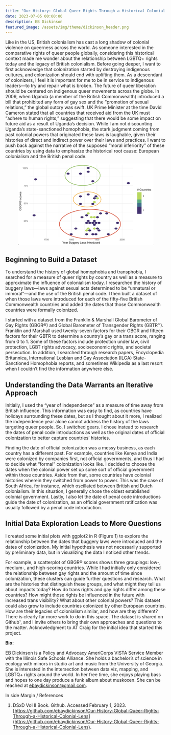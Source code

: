 ```yaml
---
title: "Our History: Global Queer Rights Through a Historical Colonial Lens"
date: 2023-07-05 00:00:00
description: EB Dickinson
featured_image: /assets/img/theme/dickinson_header.png
---
```


Like in the US, British colonialism has cast a long shadow of colonial violence on queerness across the world. As someone interested in the comparative rights of queer people globally, considering this historical context made me wonder about the relationship between LGBTQ+ rights today and the legacy of British colonialism.
Before going deeper, I want to first acknowledge that colonization started by destroying indigenous cultures, and colonization should end with uplifting them. As a descendant of colonizers, I feel it is important for me to be in service to indigenous leaders—to try and repair what is broken. The future of queer liberation should be centered on indigenous queer movements across the globe.
In 2009, when Uganda (a member of the British Commonwealth) introduced a bill that prohibited any form of gay sex and the “promotion of sexual relations,” the global outcry was swift. UK Prime Minister at the time David Cameron stated that all countries that received aid from the UK must “adhere to human rights,” suggesting that there would be some impact on future aid as a result of Uganda’s decision.
While I am not discounting Uganda’s state-sanctioned homophobia, the stark judgment coming from past colonial powers that originated these laws is laughable, given their histories of direct and indirect power over their laws and practices. I want to push back against the narrative of the supposed “moral inferiority” of these countries by using data to emphasize the historical root cause: European colonialism and the British penal code.

<center>
<figure>
	<img src="../assets/img/theme/dickinson_figure1.png" alt="A globe where the countries are colored in rainbow stripes. Around the globe are sketches of data visualizations like a bar graph and line chart. Rings, reminiscent of a fitness tracker, are partially completed are on their way to a 100% mark. ">
</figure>
</center>

## Beginning to Build a Dataset

To understand the history of global homophobia and transphobia, I searched for a measure of queer rights by country as well as a measure to approximate the influence of colonialism today.
I researched the history of buggery laws—laws against sexual acts determined to be “unnatural or immoral”—and the use of the British penal code. I then built a dataset of when those laws were introduced for each of the fifty-five British Commonwealth countries and added the dates that those Commonwealth countries were formally colonized.

I started with a dataset from the Franklin & Marshall Global Barometer of Gay Rights (GBGR®) and Global Barometer of Transgender Rights (GBTR™). Franklin and Marshall used twenty-seven factors for their GBGR and fifteen factors for their GBTR to determine a country’s gay or a trans score, ranging from 0 to 1. Some of these factors include protection under law, civil protection, LGBT rights advocacy, socioeconomic rights, and societal persecution. In addition, I searched through research papers, Encyclopedia Britannica, International Lesbian and Gay Association (ILGA) State-Sanctioned Homophobia reports, and sometimes Wikipedia as a last resort when I couldn’t find the information anywhere else.

## Understanding the Data Warrants an Iterative Approach

Initially, I used the “year of independence” as a measure of time away from British influence. This information was easy to find, as countries have holidays surrounding these dates, but as I thought about it more, I realized the independence year alone cannot address the history of the laws targeting queer people. So, I switched gears. I chose instead to research the dates of penal code introductions as well as the original dates of official colonization to better capture countries’ histories.

Finding the date of official colonization was a messy business, as each country has a different past. For example, countries like Kenya and India were colonized by companies first, not official governments, and thus I had to decide what “formal” colonization looks like. I decided to choose the dates when the colonial power set up some sort of official government within those countries. Aside from that, some countries have colonial histories wherein they switched from power to power. This was the case of South Africa, for instance, which oscillated between British and Dutch colonialism. In this situation, I generally chose the oldest established colonial government. Lastly, I also let the date of penal code introductions guide the date of colonization, as an official government ratification was usually followed by a penal code introduction.

## Initial Data Exploration Leads to More Questions

I created some initial plots with ggplot2 in R (Figure 1) to explore the relationship between the dates that buggery laws were introduced and the dates of colonization. My initial hypothesis was not necessarily supported by preliminary data, but in visualizing the data I noticed other trends.

For example, a scatterplot of GBGR® scores shows three groupings: low-, medium-, and high-scoring countries. While I had initially only considered the relationship between gay rights and the amount of time since colonization, these clusters can guide further questions and research. What are the histories that distinguish these groups, and what might they tell us about impacts today? How do trans rights and gay rights differ among these countries? How might those rights be influenced in the future with increased trans visibility? What about other colonial powers? This dataset could also grow to include countries colonized by other European countries. How are their legacies of colonialism similar, and how are they different? There is clearly far more work to do in this space. The dataset is shared on Github¹, and I invite others to bring their own approaches and questions to the matter. Acknowledgment to AT Craig for the initial idea that started this project.

**Bio:**

EB Dickinson is a Policy and Advocacy AmeriCorps VISTA Service Member with the Illinois Safe Schools Alliance. She holds a bachelor’s of science in ecology with minors in studio art and music from the University of Georgia. She is interested in the intersection between data viz, mapping, and LGBTQ+ rights around the world. In her free time, she enjoys playing bass and hopes to one day produce a funk album about muskoxen. She can be reached at ebaydickinson@gmail.com.

In side Margin / References

1. DSxD Vol II Book. Github. Accessed February 1, 2023. [https://github.com/ebaydickinson/Our-History-Global-Queer-Rights-Through-a-Historical-Colonial-Lens](https://github.com/ebaydickinson/Our-History-Global-Queer-Rights-Through-a-Historical-Colonial-Lens).
